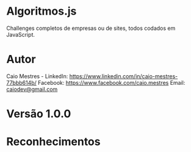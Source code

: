 # Algoritmos.js

Challenges completos de empresas ou de sites, todos codados em JavaScript.

# Autor

Caio Mestres - 
LinkedIn: https://www.linkedin.com/in/caio-mestres-77bbb614b/
Facebook: https://www.facebook.com/caio.mestres
Email: caiodev@gmail.com

# Versão 1.0.0

# Reconhecimentos

